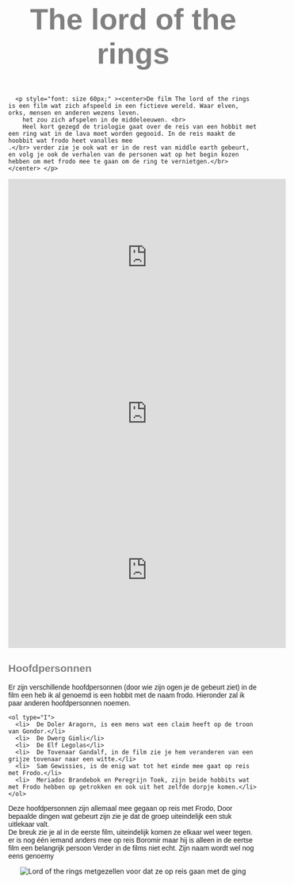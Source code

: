 <html lang="en">
<head>
    <meta charset="UTF-8">
    <meta http-equiv="X-UA-Compatible" content="IE=edge">
    <meta name="viewport" content="width=device-width, initial-scale=1.0">
    <title>My favorite movie🤘</title>

</head>

<body>
  <article>
    <font face="Arial">
    <h1   style="font-size:60px; color:gray;"> <center>  The lord of the rings</center>  </h1>

      <p style="font: size 60px;" ><center>De film The lord of the rings is een film wat zich afspeeld in een fictieve wereld. Waar elven, orks, mensen en anderen wezens leven.
        het zou zich afspelen in de middeleeuwen. <br>
        Heel kort gezegd de triologie gaat over de reis van een hobbit met een ring wat in de lava moet worden gegooid. In de reis maakt de hoobbit wat frodo heet vanalles mee
    .</br> verder zie je ook wat er in de rest van middle earth gebeurt, en volg je ook de verhalen van de personen wat op het begin kozen hebben om met frodo mee te gaan om de ring te vernietgen.</br></center> </p>
   <center> <iframe width="560" height="315" src="https://www.youtube.com/embed/LIvEfId80C4" title="YouTube video player" frameborder="0" allow="accelerometer; autoplay; clipboard-write; encrypted-media; gyroscope; picture-in-picture" allowfullscreen></iframe>
    <iframe width="560" height="315" src="https://www.youtube.com/embed/5aPrSyKE3oE" title="YouTube video player" frameborder="0" allow="accelerometer; autoplay; clipboard-write; encrypted-media; gyroscope; picture-in-picture" allowfullscreen></iframe>
    <iframe width="560" height="315" src="https://www.youtube.com/embed/b7evmxZyz_M" title="YouTube video player" frameborder="0" allow="accelerometer; autoplay; clipboard-write; encrypted-media; gyroscope; picture-in-picture" allowfullscreen></iframe></center>
  </article>




  <h2 style=color:gray>  Hoofdpersonnen </h2>

  <p>Er zijn verschillende hoofdpersonnen (door wie zijn ogen je de gebeurt ziet) in de film een heb ik al genoemd is een hobbit met de naam frodo. Hieronder zal ik paar anderen hoofdpersonnen noemen.
    
    <ol type="I">
      <li>  De Doler Aragorn, is een mens wat een claim heeft op de troon van Gondor.</li>
      <li>  De Dwerg Gimli</li>
      <li>  De Elf Legolas</li>
      <li>  De Tovenaar Gandalf, in de film zie je hem veranderen van een grijze tovenaar naar een witte.</li>
      <li>  Sam Gewissies, is de enig wat tot het einde mee gaat op reis met Frodo.</li>
      <li>  Meriadoc Brandebok en Peregrijn Toek, zijn beide hobbits wat met Frodo hebben op getrokken en ook uit het zelfde dorpje komen.</li>
    </ol>
  </p>


  <p>Deze hoofdpersonnen zijn allemaal mee gegaan op reis met Frodo, Door bepaalde dingen wat gebeurt zijn zie je dat de groep uiteindelijk een stuk uitlekaar valt.<br>
  De breuk zie je al in de eerste film, uiteindelijk komen ze elkaar wel weer tegen. <br> 
er is nog één iemand anders mee op reis Boromir maar hij is alleen in de eertse film een belangrijk persoon Verder in de films niet echt. Zijn naam wordt wel nog eens genoemy</p></font>
<center>

  
<img src="/my-favorite-movie/Nieuwe map/lord-r-o-k.jpg" alt="Lord of the rings metgezellen voor dat ze op reis gaan met de ging">
</center>

</body>
</html>
